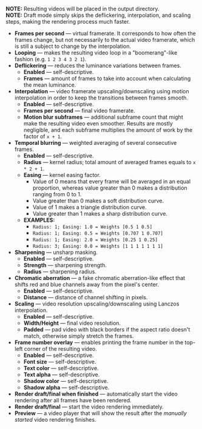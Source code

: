 **NOTE:** Resulting videos will be placed in the output directory.  
**NOTE:** Draft mode simply skips the deflickering, interpolation, and scaling steps, making the rendering process much faster.

* **Frames per second** — virtual framerate. It corresponds to how often the frames change, but not necessarily to the actual video framerate, which is still a subject to change by the interpolation.
* **Looping** — makes the resulting video loop in a "boomerang"-like fashion (e.g. `1 2 3 4 3 2 1`).
* **Deflickering** — reduces the luminance variations between frames.
    * **Enabled** — self-descriptive.
    * **Frames** — amount of frames to take into account when calculating the mean luminance.
* **Interpolation** — video framerate upscaling/downscaling using motion interpolation in order to keep the transitions between frames smooth.
    * **Enabled** — self-descriptive.
    * **Frames per second** — final video framerate.
    * **Motion blur subframes** — additional subframe count that might make the resulting video even smoother. Results are mostly negligible, and each subframe multiplies the amount of work by the factor of `x + 1`.
* **Temporal blurring** — weighted averaging of several consecutive frames.
    * **Enabled** — self-descriptive.
    * **Radius** — kernel radius; total amount of averaged frames equals to `x * 2 + 1`.
    * **Easing** — kernel easing factor.
        * Value of 0 means that every frame will be averaged in an equal proportion, whereas value greater than 0 makes a distribution ranging from 0 to 1.
        * Value greater than 0 makes a soft distribution curve.
        * Value of 1 makes a triangle distribution curve.
        * Value greater than 1 makes a sharp distribution curve.
    * **EXAMPLES:**
        * `Radius: 1; Easing: 1.0 = Weights [0.5 1 0.5]`
        * `Radius: 1; Easing: 0.5 = Weights [0.707 1 0.707]`
        * `Radius: 1; Easing: 2.0 = Weights [0.25 1 0.25]`
        * `Radius: 3; Easing: 0.0 = Weights [1 1 1 1 1 1 1]`
* **Sharpening** — unsharp masking.
    * **Enabled** — self-descriptive.
    * **Strength** — sharpening strength.
    * **Radius** — sharpening radius.
* **Chromatic aberration** — a fake chromatic aberration-like effect that shifts red and blue channels away from the pixel's center.
    * **Enabled** — self-descriptive.
    * **Distance** — distance of channel shifting in pixels.
* **Scaling** — video resolution upscaling/downscaling using Lanczos interpolation.
    * **Enabled** — self-descriptive.
    * **Width/Height** — final video resolution.
    * **Padded** — pad video with black borders if the aspect ratio doesn't match, otherwise simply stretch the frames.
* **Frame number overlay** — enables printing the frame number in the top-left corner of the resulting video.
    * **Enabled** — self-descriptive.
    * **Font size** — self-descriptive.
    * **Text color** — self-descriptive.
    * **Text alpha** — self-descriptive.
    * **Shadow color** — self-descriptive.
    * **Shadow alpha** — self-descriptive.
* **Render draft/final when finished** — automatically start the video rendering after all frames have been rendered.
* **Render draft/final** — start the video rendering immediately.
* **Preview** — a video player that will show the result after the _manually started_ video rendering finishes.
